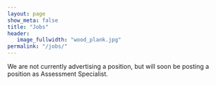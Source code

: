 ```yaml
---
layout: page
show_meta: false
title: "Jobs"
header:
   image_fullwidth: "wood_plank.jpg"
permalink: "/jobs/"
---
```


We are not currently advertising a position, but will soon be posting a position as
Assessment Specialist.


